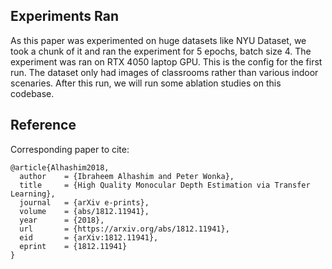 ## Experiments Ran

As this paper was experimented on huge datasets like NYU Dataset, we took a chunk of it and ran the experiment for 5 epochs, batch size 4. The experiment was ran on RTX 4050 laptop GPU. This is the config for the first run. The dataset only had images of classrooms rather than various indoor scenaries. After this run, we will run some ablation studies on this codebase.

## Reference

Corresponding paper to cite:

```
@article{Alhashim2018,
  author    = {Ibraheem Alhashim and Peter Wonka},
  title     = {High Quality Monocular Depth Estimation via Transfer Learning},
  journal   = {arXiv e-prints},
  volume    = {abs/1812.11941},
  year      = {2018},
  url       = {https://arxiv.org/abs/1812.11941},
  eid       = {arXiv:1812.11941},
  eprint    = {1812.11941}
}
```
